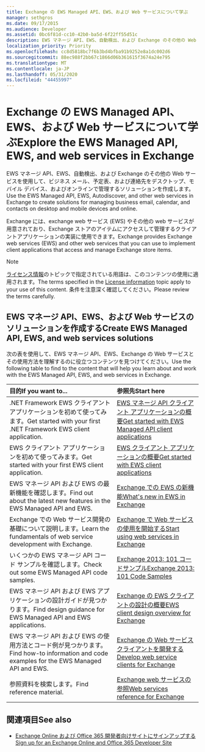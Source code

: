 ```yaml
---
title: Exchange の EWS Managed API、EWS、および Web サービスについて学ぶ
manager: sethgros
ms.date: 09/17/2015
ms.audience: Developer
ms.assetid: 0bc6f81d-cc10-42b0-ba5d-6f22ff55d51c
description: EWS マネージ API、EWS、自動検出、および Exchange のその他の Web サービスを使用して、ビジネス メール、予定表、および連絡先をデスクトップ、モバイル デバイス、およびオンラインで管理するソリューションを作成します。
localization_priority: Priority
ms.openlocfilehash: cc8d5818bc7f6b3bd4bfba91b9252e8a1dc002d6
ms.sourcegitcommit: 88ec988f2bb67c1866d06b361615f3674a24e795
ms.translationtype: MT
ms.contentlocale: ja-JP
ms.lasthandoff: 05/31/2020
ms.locfileid: "44455997"
---
```

# <a name="explore-the-ews-managed-api-ews-and-web-services-in-exchange"></a><span data-ttu-id="2b8d2-103">Exchange の EWS Managed API、EWS、および Web サービスについて学ぶ</span><span class="sxs-lookup"><span data-stu-id="2b8d2-103">Explore the EWS Managed API, EWS, and web services in Exchange</span></span>

<span data-ttu-id="2b8d2-104">EWS マネージ API、EWS、自動検出、および Exchange のその他の Web サービスを使用して、ビジネス メール、予定表、および連絡先をデスクトップ、モバイル デバイス、およびオンラインで管理するソリューションを作成します。</span><span class="sxs-lookup"><span data-stu-id="2b8d2-104">Use the EWS Managed API, EWS, Autodiscover, and other web services in Exchange to create solutions for managing business email, calendar, and contacts on desktop and mobile devices and online.</span></span> 
  
<span data-ttu-id="2b8d2-105">Exchange には、exchange web サービス (EWS) やその他の web サービスが用意されており、Exchange ストアのアイテムにアクセスして管理するクライアントアプリケーションの実装に使用できます。</span><span class="sxs-lookup"><span data-stu-id="2b8d2-105">Exchange provides Exchange web services (EWS) and other web services that you can use to implement client applications that access and manage Exchange store items.</span></span>
  
> [!NOTE]
> <span data-ttu-id="2b8d2-106">[ライセンス情報](license-information.md)のトピックで指定されている用語は、このコンテンツの使用に適用されます。</span><span class="sxs-lookup"><span data-stu-id="2b8d2-106">The terms specified in the [License information](license-information.md) topic apply to your use of this content.</span></span> <span data-ttu-id="2b8d2-107">条件を注意深く確認してください。</span><span class="sxs-lookup"><span data-stu-id="2b8d2-107">Please review the terms carefully.</span></span> 
  
## <a name="create-ews-managed-api-ews-and-web-services-solutions"></a><span data-ttu-id="2b8d2-108">EWS マネージ API、EWS、および Web サービスのソリューションを作成する</span><span class="sxs-lookup"><span data-stu-id="2b8d2-108">Create EWS Managed API, EWS, and web services solutions</span></span>

<span data-ttu-id="2b8d2-109">次の表を使用して、EWS マネージ API、EWS、Exchange の Web サービスとその使用方法を理解するのに役立つコンテンツを見つけてください。</span><span class="sxs-lookup"><span data-stu-id="2b8d2-109">Use the following table to find to the content that will help you learn about and work with the EWS Managed API, EWS, and web services in Exchange.</span></span>
  
|<span data-ttu-id="2b8d2-110">目的</span><span class="sxs-lookup"><span data-stu-id="2b8d2-110">If you want to...</span></span>|<span data-ttu-id="2b8d2-111">参照先</span><span class="sxs-lookup"><span data-stu-id="2b8d2-111">Start here</span></span>|
|:-----|:-----|
|<span data-ttu-id="2b8d2-112">.NET Framework EWS クライアント アプリケーションを初めて使ってみます。</span><span class="sxs-lookup"><span data-stu-id="2b8d2-112">Get started with your first .NET Framework EWS client application.</span></span>  <br/> |[<span data-ttu-id="2b8d2-113">EWS マネージ API クライアント アプリケーションの概要</span><span class="sxs-lookup"><span data-stu-id="2b8d2-113">Get started with EWS Managed API client applications</span></span>](get-started-with-ews-managed-api-client-applications.md) <br/> |
|<span data-ttu-id="2b8d2-114">EWS クライアント アプリケーションを初めて使ってみます。</span><span class="sxs-lookup"><span data-stu-id="2b8d2-114">Get started with your first EWS client application.</span></span>  <br/> |[<span data-ttu-id="2b8d2-115">EWS クライアント アプリケーションの概要</span><span class="sxs-lookup"><span data-stu-id="2b8d2-115">Get started with EWS client applications</span></span>](get-started-with-ews-client-applications.md) <br/> |
|<span data-ttu-id="2b8d2-116">EWS マネージ API および EWS の最新機能を確認します。</span><span class="sxs-lookup"><span data-stu-id="2b8d2-116">Find out about the latest new features in the EWS Managed API and EWS.</span></span>  <br/> |[<span data-ttu-id="2b8d2-117">Exchange での EWS の新機能</span><span class="sxs-lookup"><span data-stu-id="2b8d2-117">What's new in EWS in Exchange</span></span>](whats-new-in-ews-and-other-web-services-in-exchange.md) <br/> |
|<span data-ttu-id="2b8d2-118">Exchange での Web サービス開発の基礎について説明します。</span><span class="sxs-lookup"><span data-stu-id="2b8d2-118">Learn the fundamentals of web service development with Exchange.</span></span>  <br/> |[<span data-ttu-id="2b8d2-119">Exchange で Web サービスの使用を開始する</span><span class="sxs-lookup"><span data-stu-id="2b8d2-119">Start using web services in Exchange</span></span>](start-using-web-services-in-exchange.md) <br/> |
|<span data-ttu-id="2b8d2-120">いくつかの EWS マネージ API コード サンプルを確認します。</span><span class="sxs-lookup"><span data-stu-id="2b8d2-120">Check out some EWS Managed API code samples.</span></span>  <br/> |[<span data-ttu-id="2b8d2-121">Exchange 2013: 101 コードサンプル</span><span class="sxs-lookup"><span data-stu-id="2b8d2-121">Exchange 2013: 101 Code Samples</span></span>](https://code.msdn.microsoft.com/exchange/Exchange-2013-101-Code-3c38582c) <br/> |
|<span data-ttu-id="2b8d2-122">EWS マネージ API および EWS アプリケーションの設計ガイドが見つかります。</span><span class="sxs-lookup"><span data-stu-id="2b8d2-122">Find design guidance for EWS Managed API and EWS applications.</span></span>  <br/> |[<span data-ttu-id="2b8d2-123">Exchange の EWS クライアントの設計の概要</span><span class="sxs-lookup"><span data-stu-id="2b8d2-123">EWS client design overview for Exchange</span></span>](ews-client-design-overview-for-exchange.md) <br/> |
|<span data-ttu-id="2b8d2-124">EWS マネージ API および EWS の使用方法とコード例が見つかります。</span><span class="sxs-lookup"><span data-stu-id="2b8d2-124">Find how-to information and code examples for the EWS Managed API and EWS.</span></span>  <br/> |[<span data-ttu-id="2b8d2-125">Exchange の Web サービス クライアントを開発する</span><span class="sxs-lookup"><span data-stu-id="2b8d2-125">Develop web service clients for Exchange</span></span>](develop-web-service-clients-for-exchange.md) <br/> |
|<span data-ttu-id="2b8d2-126">参照資料を検索します。</span><span class="sxs-lookup"><span data-stu-id="2b8d2-126">Find reference material.</span></span>  <br/> |[<span data-ttu-id="2b8d2-127">Exchange web サービスの参照</span><span class="sxs-lookup"><span data-stu-id="2b8d2-127">Web services reference for Exchange</span></span>](../web-service-reference/web-services-reference-for-exchange.md) <br/> |
   
## <a name="see-also"></a><span data-ttu-id="2b8d2-128">関連項目</span><span class="sxs-lookup"><span data-stu-id="2b8d2-128">See also</span></span>
    
- [<span data-ttu-id="2b8d2-129">Exchange Online および Office 365 開発者向けサイトにサインアップする</span><span class="sxs-lookup"><span data-stu-id="2b8d2-129">Sign up for an Exchange Online and Office 365 Developer Site</span></span>](https://docs.microsoft.com/sharepoint/dev/sp-add-ins/set-up-a-development-environment-for-sharepoint-add-ins-on-office-365)
    

